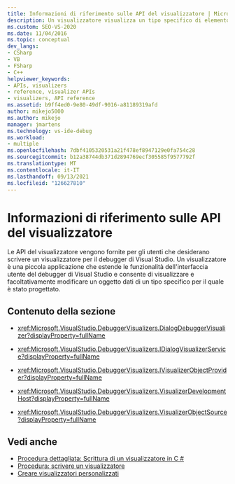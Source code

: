 ```yaml
---
title: Informazioni di riferimento sulle API del visualizzatore | Microsoft Docs
description: Un visualizzatore visualizza un tipo specifico di elemento dati e può consentire anche la modifica. Per crearne uno, usare l'API Visualizzatore documentata in questa sezione.
ms.custom: SEO-VS-2020
ms.date: 11/04/2016
ms.topic: conceptual
dev_langs:
- CSharp
- VB
- FSharp
- C++
helpviewer_keywords:
- APIs, visualizers
- reference, visualizer APIs
- visualizers, API reference
ms.assetid: b9ff4ed0-9e80-49df-9016-a81189319afd
author: mikejo5000
ms.author: mikejo
manager: jmartens
ms.technology: vs-ide-debug
ms.workload:
- multiple
ms.openlocfilehash: 7dbf4105320531a21f478ef8947129e0fa754c28
ms.sourcegitcommit: b12a38744db371d2894769ecf305585f9577792f
ms.translationtype: MT
ms.contentlocale: it-IT
ms.lasthandoff: 09/13/2021
ms.locfileid: "126627810"
---
```

# <a name="visualizer-api-reference"></a>Informazioni di riferimento sulle API del visualizzatore

Le API del visualizzatore vengono fornite per gli utenti che desiderano scrivere un visualizzatore per il debugger di Visual Studio. Un visualizzatore è una piccola applicazione che estende le funzionalità dell'interfaccia utente del debugger di Visual Studio e consente di visualizzare e facoltativamente modificare un oggetto dati di un tipo specifico per il quale è stato progettato.

## <a name="in-this-section"></a>Contenuto della sezione

- <xref:Microsoft.VisualStudio.DebuggerVisualizers.DialogDebuggerVisualizer?displayProperty=fullName>

- <xref:Microsoft.VisualStudio.DebuggerVisualizers.IDialogVisualizerService?displayProperty=fullName>

- <xref:Microsoft.VisualStudio.DebuggerVisualizers.IVisualizerObjectProvider?displayProperty=fullName>

- <xref:Microsoft.VisualStudio.DebuggerVisualizers.VisualizerDevelopmentHost?displayProperty=fullName>

- <xref:Microsoft.VisualStudio.DebuggerVisualizers.VisualizerObjectSource?displayProperty=fullName>

## <a name="see-also"></a>Vedi anche

- [Procedura dettagliata: Scrittura di un visualizzatore in C #](../debugger/walkthrough-writing-a-visualizer-in-csharp.md)
- [Procedura: scrivere un visualizzatore](create-custom-visualizers-of-data.md)
- [Creare visualizzatori personalizzati](../debugger/create-custom-visualizers-of-data.md)